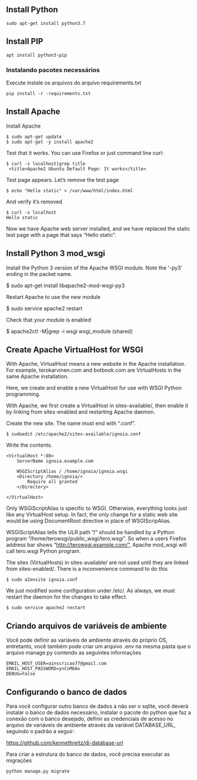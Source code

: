 ## Install Python

    sudo apt-get install python3.7

## Install PIP

    apt install python3-pip

### Instalando pacotes necessários

Execute instale os arquivos do arquivo requirements.txt

    pip install -r -requirements.txt


## Install Apache

Install Apache

    $ sudo apt-get update
    $ sudo apt-get -y install apache2

Test that it works. You can use Firefox or just command line curl:

    $ curl -s localhost|grep title
     <title>Apache2 Ubuntu Default Page: It works</title>

Test page appears. Let’s remove the test page

    $ echo "Hello static" > /var/www/html/index.html

And verify it’s removed

    $ curl -s localhost
    Hello static

Now we have Apache web server installed, and we have replaced the static test page with a page that says “Hello static”.

## Install Python 3 mod_wsgi

Install the Python 3 version of the Apache WSGI module. Note the ‘-py3′ ending in the packet name.

$ sudo apt-get install libapache2-mod-wsgi-py3

Restart Apache to use the new module

$ sudo service apache2 restart

Check that your module is enabled

$ apache2ctl -M|grep -i wsgi
 wsgi_module (shared)

## Create Apache VirtualHost for WSGI

With Apache, VirtualHost means a new website in the Apache installation. For example, terokarvinen.com and botbook.com are VirtualHosts in the same Apache installation.

Here, we create and enable a new VirtualHost for use with WSGI Python programming.

With Apache, we first create a VirtualHost in sites-available/, then enable it by linking from sites-enabled and restarting Apache daemon.

Create the new site. The name must end with “.conf”.

    $ sudoedit /etc/apache2/sites-available/ignoia.conf

Write the contents.

    <VirtualHost *:80>
        ServerName ignoia.example.com

        WSGIScriptAlias / /home/ignoia/ignoia.wsgi
        <Directory /home/ignoia/>
            Require all granted
        </Directory>

    </VirtualHost>

Only WSGIScriptAlias is specific to WSGI. Otherwise, everything looks just like any VirtualHost setup. In fact, the only change for a static web site would be using DocumentRoot directive in place of WSGIScripAlias.

WSGIScriptAlias tells the ULR path “/” should be handled by a Python program “/home/terowsgi/public_wsgi/tero.wsgi”. So when a users Firefox address bar shows “http://terowsgi.example.com/”, Apache mod_wsgi will call tero.wsgi Python program.

The sites (VirtualHosts) in sites-available/ are not used until they are linked from sites-enabled/. There is a inconvenience command to do this

    $ sudo a2ensite ignoia.conf


We just modified some configuration under /etc/. As always, we must restart the daemon for the changes to take effect.

    $ sudo service apache2 restart

## Criando arquivos de variáveis de ambiente

Você pode definir as variáveis de ambiente através do próprio OS, entretanto, você também pode criar um arquivo .env na mesma pasta que o arquivo manage.py contendo as seguintes informações

    EMAIL_HOST_USER=ainscricao77@gmail.com
    EMAIL_HOST_PASSWORD=ynCnM6Ax
    DEBUG=False

## Configurando o banco de dados

Para você configurar outro banco de dados a não ser o sqlite, você deverá instalar o banco de dados necessário, instalar o pacote do python que faz a conexão com o banco desejado, definir as credenciais de acesso no arquivo de variáveis de ambiente através da variável DATABASE_URL, seguindo o padrão a seguir:

https://github.com/kennethreitz/dj-database-url

Para criar a estrutura do banco de dados, você precisa executar as migrações

    python manage.py migrate

